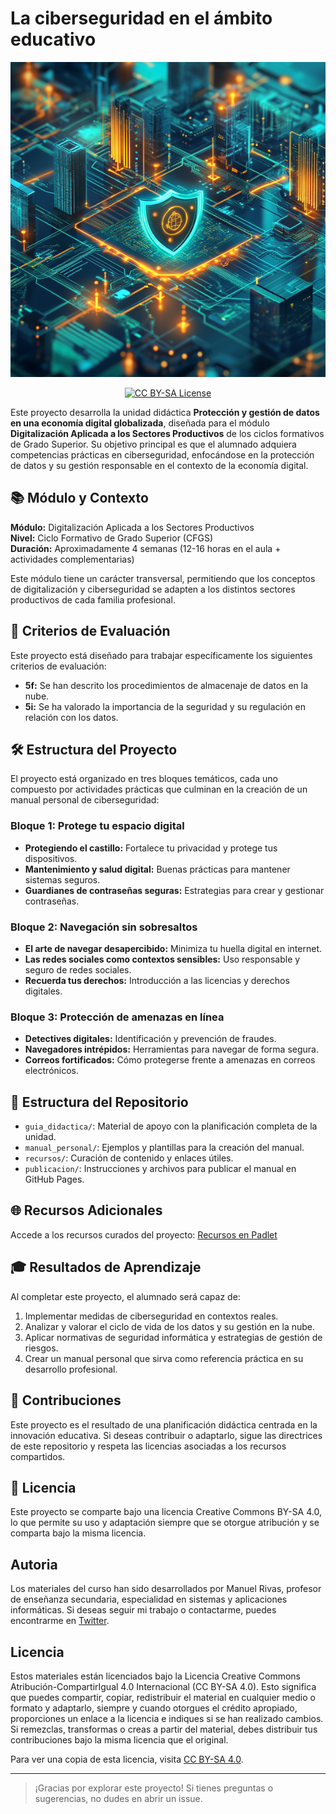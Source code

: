 # La ciberseguridad en el ámbito educativo

<p align="center">
  <img src="assets/portada-digitalizacion.webp" alt="Ciberseguridad">
</p>
<p align="center">
  <a href="LICENSE">
      <img src="https://img.shields.io/badge/License-CC%20BY--SA%204.0-lightgrey.svg?longCache=true" alt="CC BY-SA License">
    </a>
</p>


Este proyecto desarrolla la unidad didáctica **Protección y gestión de datos en una economía digital globalizada**, diseñada para el módulo **Digitalización Aplicada a los Sectores Productivos** de los ciclos formativos de Grado Superior. Su objetivo principal es que el alumnado adquiera competencias prácticas en ciberseguridad, enfocándose en la protección de datos y su gestión responsable en el contexto de la economía digital.

## 📚 Módulo y Contexto

**Módulo:** Digitalización Aplicada a los Sectores Productivos  
**Nivel:** Ciclo Formativo de Grado Superior (CFGS)  
**Duración:** Aproximadamente 4 semanas (12-16 horas en el aula + actividades complementarias)  

Este módulo tiene un carácter transversal, permitiendo que los conceptos de digitalización y ciberseguridad se adapten a los distintos sectores productivos de cada familia profesional.

## 🎯 Criterios de Evaluación

Este proyecto está diseñado para trabajar específicamente los siguientes criterios de evaluación:
- **5f:** Se han descrito los procedimientos de almacenaje de datos en la nube.
- **5i:** Se ha valorado la importancia de la seguridad y su regulación en relación con los datos.

## 🛠 Estructura del Proyecto

El proyecto está organizado en tres bloques temáticos, cada uno compuesto por actividades prácticas que culminan en la creación de un manual personal de ciberseguridad:

### **Bloque 1: Protege tu espacio digital**
- **Protegiendo el castillo:** Fortalece tu privacidad y protege tus dispositivos.
- **Mantenimiento y salud digital:** Buenas prácticas para mantener sistemas seguros.
- **Guardianes de contraseñas seguras:** Estrategias para crear y gestionar contraseñas.

### **Bloque 2: Navegación sin sobresaltos**
- **El arte de navegar desapercibido:** Minimiza tu huella digital en internet.
- **Las redes sociales como contextos sensibles:** Uso responsable y seguro de redes sociales.
- **Recuerda tus derechos:** Introducción a las licencias y derechos digitales.

### **Bloque 3: Protección de amenazas en línea**
- **Detectives digitales:** Identificación y prevención de fraudes.
- **Navegadores intrépidos:** Herramientas para navegar de forma segura.
- **Correos fortificados:** Cómo protegerse frente a amenazas en correos electrónicos.

## 📂 Estructura del Repositorio

- `guia_didactica/`: Material de apoyo con la planificación completa de la unidad.
- `manual_personal/`: Ejemplos y plantillas para la creación del manual.
- `recursos/`: Curación de contenido y enlaces útiles.
- `publicacion/`: Instrucciones y archivos para publicar el manual en GitHub Pages.

## 🌐 Recursos Adicionales

Accede a los recursos curados del proyecto:  [Recursos en Padlet](https://padlet.com/majerisa/lugares-1jf918a15wzkdw3s)

## 🎓 Resultados de Aprendizaje

Al completar este proyecto, el alumnado será capaz de:
1. Implementar medidas de ciberseguridad en contextos reales.
2. Analizar y valorar el ciclo de vida de los datos y su gestión en la nube.
3. Aplicar normativas de seguridad informática y estrategias de gestión de riesgos.
4. Crear un manual personal que sirva como referencia práctica en su desarrollo profesional.

## 🤝 Contribuciones

Este proyecto es el resultado de una planificación didáctica centrada en la innovación educativa. Si deseas contribuir o adaptarlo, sigue las directrices de este repositorio y respeta las licencias asociadas a los recursos compartidos.

## 📝 Licencia

Este proyecto se comparte bajo una licencia Creative Commons BY-SA 4.0, lo que permite su uso y adaptación siempre que se otorgue atribución y se comparta bajo la misma licencia.


## Autoria

Los materiales del curso han sido desarrollados por Manuel Rivas, profesor de enseñanza secundaria, especialidad en sistemas y aplicaciones informáticas. Si deseas seguir mi trabajo o contactarme, puedes encontrarme en [Twitter](https://twitter.com/0xmrivas).


## Licencia

Estos materiales están licenciados bajo la Licencia Creative Commons Atribución-CompartirIgual 4.0 Internacional (CC BY-SA 4.0). Esto significa que puedes compartir, copiar, redistribuir el material en cualquier medio o formato y adaptarlo, siempre y cuando otorgues el crédito apropiado, proporciones un enlace a la licencia e indiques si se han realizado cambios. Si remezclas, transformas o creas a partir del material, debes distribuir tus contribuciones bajo la misma licencia que el original.

Para ver una copia de esta licencia, visita [CC BY-SA 4.0](https://creativecommons.org/licenses/by-sa/4.0/).


---

> ¡Gracias por explorar este proyecto! Si tienes preguntas o sugerencias, no dudes en abrir un issue.
